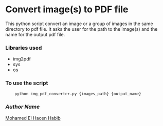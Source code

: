 # Convert image(s) to PDF file
This python script convert an image or a group of images in the same directory
to pdf file. It asks the user for the path to the image(s) and the name
for the output pdf file.

### Libraries used
- img2pdf
- sys
- os

### To use the script
```bash
    python img_pdf_converter.py {images_path} {output_name}
```

### *Author Name*
[Mohamed El Hacen Habib](https://github.com/mohamedelhacen)